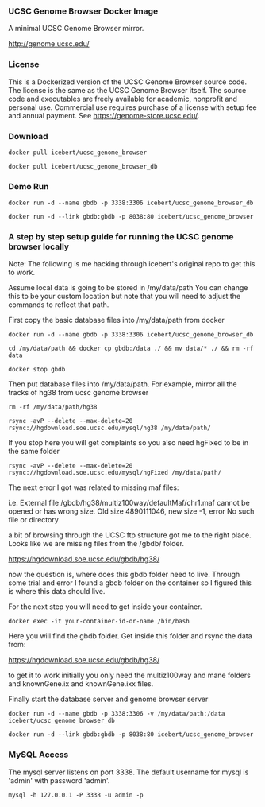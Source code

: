### UCSC Genome Browser Docker Image

A minimal UCSC Genome Browser mirror.

http://genome.ucsc.edu/

### License
This is a Dockerized version of the UCSC Genome Browser source code. The license is the same as the UCSC Genome Browser itself. The source code and executables are freely available for academic, nonprofit and personal use. Commercial use requires purchase of a license with setup fee and annual payment. See https://genome-store.ucsc.edu/. 

### Download
```shell
docker pull icebert/ucsc_genome_browser

docker pull icebert/ucsc_genome_browser_db
```

### Demo Run
```shell
docker run -d --name gbdb -p 3338:3306 icebert/ucsc_genome_browser_db

docker run -d --link gbdb:gbdb -p 8038:80 icebert/ucsc_genome_browser
```

### A step by step setup guide for running the UCSC genome browser locally 
Note: The following is me hacking through icebert's original repo to get this to work.  

Assume local data is going to be stored in /my/data/path
You can change this to be your custom location but note that you will need to adjust the commands to reflect that path.

First copy the basic database files into /my/data/path from docker

```shell
docker run -d --name gbdb -p 3338:3306 icebert/ucsc_genome_browser_db

cd /my/data/path && docker cp gbdb:/data ./ && mv data/* ./ && rm -rf data

docker stop gbdb
```

Then put database files into /my/data/path. For example, mirror all the tracks of hg38 from ucsc genome browser

```shell
rm -rf /my/data/path/hg38

rsync -avP --delete --max-delete=20 rsync://hgdownload.soe.ucsc.edu/mysql/hg38 /my/data/path/
```
If you stop here you will get complaints so you also need hgFixed to be in the same folder
```shell
rsync -avP --delete --max-delete=20 rsync://hgdownload.soe.ucsc.edu/mysql/hgFixed /my/data/path/
```
The next error I got was related to missing maf files:

i.e. External file /gbdb/hg38/multiz100way/defaultMaf/chr1.maf cannot be opened or has wrong size. Old size 4890111046, new size -1, error No such file or directory

a bit of browsing through the UCSC ftp structure got me to the right place.  Looks like we are missing files from the /gbdb/ folder.

https://hgdownload.soe.ucsc.edu/gbdb/hg38/

now the question is, where does this gbdb folder need to live. Through some trial and error I found a gbdb folder on the container so I figured this is where this data should live.

For the next step you will need to get inside your container.

```shell
docker exec -it your-container-id-or-name /bin/bash
```
Here you will find the gbdb folder.
Get inside this folder and rsync the data from:

https://hgdownload.soe.ucsc.edu/gbdb/hg38/

to get it to work initially you only need the multiz100way and mane folders and knownGene.ix and knownGene.ixx files.



Finally start the database server and genome browser server

```shell
docker run -d --name gbdb -p 3338:3306 -v /my/data/path:/data icebert/ucsc_genome_browser_db

docker run -d --link gbdb:gbdb -p 8038:80 icebert/ucsc_genome_browser
```

### MySQL Access
The mysql server listens on port 3338. The default username for mysql is 'admin' with password 'admin'.

```shell
mysql -h 127.0.0.1 -P 3338 -u admin -p
```


